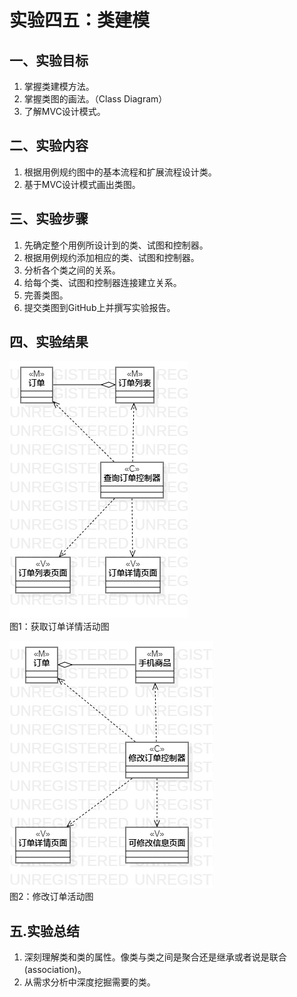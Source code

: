 # 实验四五：类建模

## 一、实验目标

1. 掌握类建模方法。
2. 掌握类图的画法。（Class Diagram）
3. 了解MVC设计模式。

## 二、实验内容

1. 根据用例规约图中的基本流程和扩展流程设计类。
2. 基于MVC设计模式画出类图。

## 三、实验步骤

1. 先确定整个用例所设计到的类、试图和控制器。
2. 根据用例规约添加相应的类、试图和控制器。
3. 分析各个类之间的关系。
4. 给每个类、试图和控制器连接建立关系。
5. 完善类图。
6. 提交类图到GitHub上并撰写实验报告。

## 四、实验结果

![Lab4_1](./lab4_1.jpg)  
图1：获取订单详情活动图 
 
![Lab4_2](./lab4_2.jpg)   
图2：修改订单活动图  

## 五.实验总结
1. 深刻理解类和类的属性。像类与类之间是聚合还是继承或者说是联合(association)。
2. 从需求分析中深度挖掘需要的类。